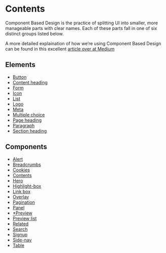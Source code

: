<h1>Contents</h1>
<p>Component Based Design is the practice of splitting UI into smaller, more manageable parts with clear names. Each of these parts fall in one of six distinct groups listed below.</p>
<p>A more detailed explaination of how we’re using Component Based Design can be found in this excellent <a href="https://medium.com/@wereheavyweight/how-were-using-component-based-design-5f9e3176babb">article over at Medium</a></p>
<h2>Elements</h2>
<ul class="list list-bullet">
  <li><a href="elements/button">Button</a></li>
  <li><a href="elements/content-heading">Content heading</a></li>
  <li><a href="elements/form">Form</a></li>
  <li><a href="elements/icon">Icon</a></li>
  <li><a href="elements/list">List</a></li>
  <li><a href="elements/logo">Logo</a></li>
  <li><a href="elements/meta">Meta</a></li>
  <li><a href="elements/multiple-choice">Multiple choice</a></li>
  <li><a href="elements/page-heading">Page heading</a></li>
  <li><a href="elements/paragraph">Paragraph</a></li>
  <li><a href="elements/section-heading">Section heading</a></li>
</ul>
<h2>Components</h2>
<ul class="list list-bullet">
  <li><a href="components/alert">Alert</a></li>
  <li><a href="components/breadcrumbs">Breadcrumbs</a></li>
  <li><a href="components/cookies">Cookies</a></li>
  <li><a href="components/contents">Contents</a></li>
  <li><a href="components/hero">Hero</a></li>
  <li><a href="components/highlight-box">Highlight-box</a></li>
  <li><a href="components/link-box">Link box</a></li>
  <li><a href="components/overlay">Overlay</a></li>
  <li><a href="components/pagination">Pagination</a></li>
  <li><a href="components/panel">Panel</a></li>
  <li><a href="components/preview">*Preview</a></li>
  <li><a href="components/preview-list">Preview list</a></li>
  <li><a href="components/related">Related</a></li>
  <li><a href="components/search">Search</a></li>
  <li><a href="components/signup">Signup</a></li>
  <li><a href="components/side-nav">Side-nav</a></li>
  <li><a href="components/table">Table</a></li>
</ul>
